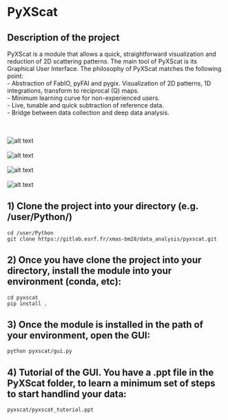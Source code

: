 # PyXScat



## Description of the project

PyXScat is a module that allows a quick, straightforward visualization and reduction of 2D scattering patterns.
The main tool of PyXScat is its Graphical User Interface. The philosophy of PyXScat matches the following point:<br />
    - Abstraction of FabIO, pyFAI and pygix. Visualization of 2D patterns, 1D integrations, transform to reciprocal (Q) maps.<br />
    - Minimum learning curve for non-experienced users.<br />
    - Live, tunable and quick subtraction of reference data.<br />
    - Bridge between data collection and deep data analysis.<br />

<br /><br />
![alt text](https://gitlab.esrf.fr/xmas-bm28/data_analysis/pyxscat/-/raw/main/PyXScat_screenshot_4.png)
<br /><br />
![alt text](https://gitlab.esrf.fr/xmas-bm28/data_analysis/pyxscat/-/raw/main/PyXScat_screenshot.png)
<br /><br />
![alt text](https://gitlab.esrf.fr/xmas-bm28/data_analysis/pyxscat/-/raw/main/PyXScat_screenshot_3.png)
<br /><br />
![alt text](https://gitlab.esrf.fr/xmas-bm28/data_analysis/pyxscat/-/raw/main/PyXScat_screenshot_2.png)
<br />
## 1) Clone the project into your directory (e.g. /user/Python/)

```
cd /user/Python
git clone https://gitlab.esrf.fr/xmas-bm28/data_analysis/pyxscat.git
```

## 2) Once you have clone the project into your directory, install the module into your environment (conda, etc):
```
cd pyxscat
pip install .
```

## 3) Once the module is installed in the path of your environment, open the GUI:
```
python pyxscat/gui.py
```

## 4) Tutorial of the GUI. You have a .ppt file in the PyXScat folder, to learn a minimum set of steps to start handlind your data:
```
pyxscat/pyxscat_tutorial.ppt
```


